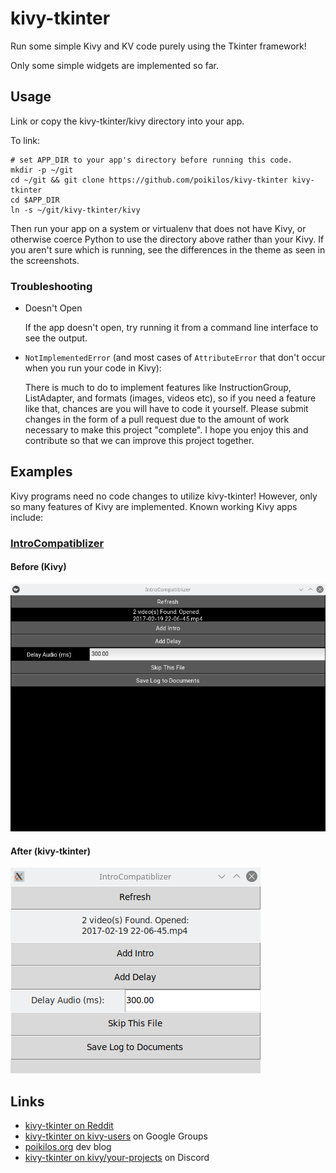 # kivy-tkinter
Run some simple Kivy and KV code purely using the Tkinter framework!

Only some simple widgets are implemented so far.


## Usage
Link or copy the kivy-tkinter/kivy directory into your app.

To link:
```
# set APP_DIR to your app's directory before running this code.
mkdir -p ~/git
cd ~/git && git clone https://github.com/poikilos/kivy-tkinter kivy-tkinter
cd $APP_DIR
ln -s ~/git/kivy-tkinter/kivy
```

Then run your app on a system or virtualenv that does not have Kivy, or
otherwise coerce Python to use the directory above rather than your
Kivy. If you aren't sure which is running, see the differences in the
theme as seen in the screenshots.

### Troubleshooting
- Doesn't Open

  If the app doesn't open, try running it from a command line interface
  to see the output.

- `NotImplementedError` (and most cases of `AttributeError` that don't
  occur when you run your code in Kivy):

  There is much to do to implement features like InstructionGroup,
  ListAdapter, and formats (images, videos etc), so if you need a
  feature like that, chances are you will have to code it yourself.
  Please submit changes in the form of a pull request due to the amount
  of work necessary to make this project "complete". I hope you enjoy
  this and contribute so that we can improve this project together.


## Examples
Kivy programs need no code changes to utilize kivy-tkinter! However,
only so many features of Kivy are implemented. Known working Kivy
apps include:

### [IntroCompatiblizer](https://github.com/poikilos/IntroCompatiblizer)

#### Before (Kivy)
![IntroCompatiblizer before](doc/images/IntroCompatiblizer-before.png)

#### After (kivy-tkinter)
![IntroCompatiblizer after](doc/images/IntroCompatiblizer-after.png)


## Links
- [kivy-tkinter on Reddit](https://www.reddit.com/r/kivy/comments/kqh0gl/kivytkinter_a_wip_compatibility_layer_to_run_kivy/)
- [kivy-tkinter on kivy-users](https://groups.google.com/g/kivy-users/c/um19B__0ArU) on Google Groups
- [poikilos.org](https://poikilos.org) dev blog
- [kivy-tkinter on kivy/your-projects](https://discord.com/channels/423249981340778496/498526835337068581/795768163932569652) on Discord

